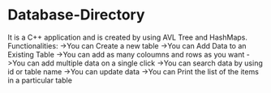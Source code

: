 # Database-Directory
It is a C++ application and is created by using AVL Tree and HashMaps.
Functionalities:
->You can Create a new table
->You can Add Data to an Existing Table
->You can add as many coloumns and rows as you want
->You can add multiple data on a single click
->You can search data by using id or table name
->You can update data
->You can Print the list of the items in a particular table
